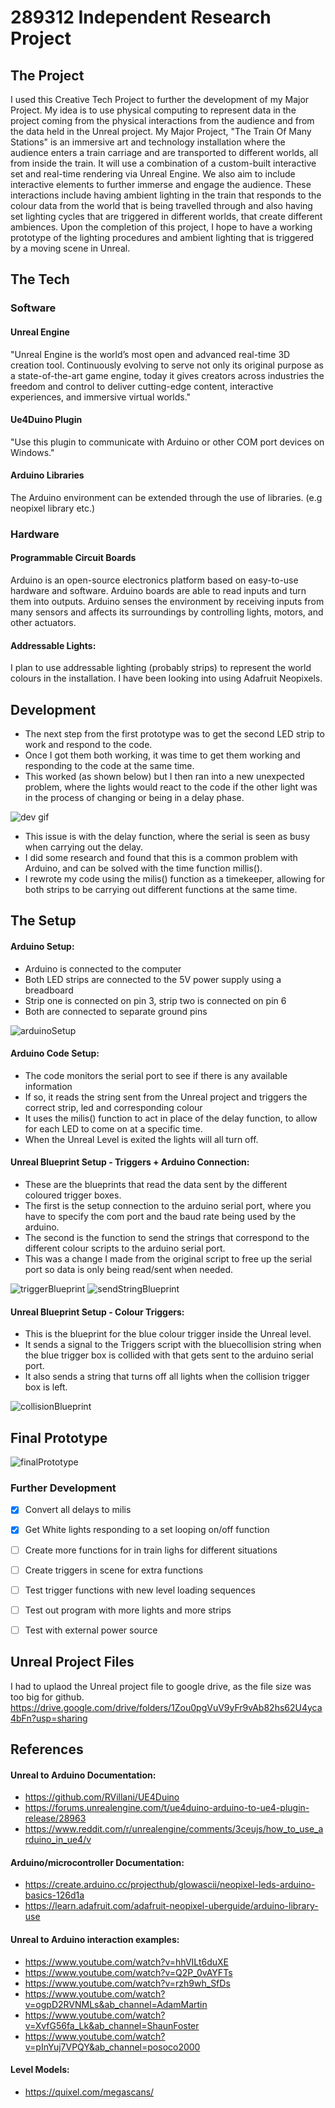 # 289312 Independent Research Project
## The Project

I used this Creative Tech Project to further the development of my Major Project.  My idea is to use physical computing to represent data in the project coming from the physical interactions from the audience and from the data held in the Unreal project. My Major Project, "The Train Of Many Stations" is an immersive art and technology installation where the audience enters a train carriage and are transported to different worlds, all from inside the train. It will use a combination of a custom-built interactive set and real-time rendering via Unreal Engine. We also aim to include interactive elements to further immerse and engage the audience. These interactions include having ambient lighting in the train that responds to the colour data from the world that is being travelled through and also having set lighting cycles that are triggered in different worlds, that create different ambiences. Upon the completion of this project, I hope to have a working prototype of the lighting procedures and ambient lighting that is triggered by a moving scene in Unreal. 

## The Tech
### Software
#### Unreal Engine
"Unreal Engine is the world’s most open and advanced real-time 3D creation tool. Continuously evolving to serve not only its original purpose as a state-of-the-art game engine, today it gives creators across industries the freedom and control to deliver cutting-edge content, interactive experiences, and immersive virtual worlds." 

#### Ue4Duino Plugin
"Use this plugin to communicate with Arduino or other COM port devices on Windows."

#### Arduino Libraries
The Arduino environment can be extended through the use of libraries. (e.g neopixel library etc.)

### Hardware
#### Programmable Circuit Boards
Arduino is an open-source electronics platform based on easy-to-use hardware and software. Arduino boards are able to read inputs and turn them into outputs. Arduino senses the environment by receiving inputs from many sensors and affects its surroundings by controlling lights, motors, and other actuators.

#### Addressable Lights:
I plan to use addressable lighting (probably strips) to represent the world colours in the installation. I have been looking into using Adafruit Neopixels. 

## Development
* The next step from the first prototype was to get the second LED strip to work and respond to the code.
* Once I got them both working, it was time to get them working and responding to the code at the same time. 
* This worked (as shown below) but I then ran into a new unexpected problem, where the lights would react to the code if the other light was in the process of changing or being in a delay phase. 

![dev gif](https://github.com/catemunt/research-project-ACT/blob/main/img/developmentGIF.gif "Dev GIF")


* This issue is with the delay function, where the serial is seen as busy when carrying out the delay. 
* I did some research and found that this is a common problem with Arduino, and can be solved with the time function millis().
* I rewrote my code using the milis() function as a timekeeper, allowing for both strips to be carrying out different functions at the same time.

## The Setup
#### Arduino Setup:
* Arduino is connected to the computer
* Both LED strips are connected to the 5V power supply using a breadboard
* Strip one is connected on pin 3, strip two is connected on pin 6 
* Both are connected to separate ground pins


![arduinoSetup](https://github.com/catemunt/research-project-ACT/blob/main/img/arduinoSetup.jpg "Arduino Setup")

#### Arduino Code Setup:
* The code monitors the serial port to see if there is any available information
* If so, it reads the string sent from the Unreal project and triggers the correct strip, led and corresponding colour
* It uses the milis() function to act in place of the delay function, to allow for each LED to come on at a specific time. 
* When the Unreal Level is exited the lights will all turn off. 

#### Unreal Blueprint Setup - Triggers + Arduino Connection:
* These are the blueprints that read the data sent by the different coloured trigger boxes. 
* The first is the setup connection to the arduino serial port, where you have to specify the com port and the baud rate being used by the arduino. 
* The second is the function to send the strings that correspond to the different colour scripts to the arduino serial port. 
* This was a change I made from the original script to free up the serial port so data is only being read/sent when needed. 

![triggerBlueprint](https://github.com/catemunt/research-project-ACT/blob/main/img/unrealBlueprintTriggers.jpg "TriggerBlueprint") ![sendStringBlueprint](https://github.com/catemunt/research-project-ACT/blob/main/img/unrealBlueprintSendString.jpg "SendString Blueprint")



#### Unreal Blueprint Setup - Colour Triggers:
* This is the blueprint for the blue colour trigger inside the Unreal level.
* It sends a signal to the Triggers script with the bluecollision string when the blue trigger box is collided with that gets sent to the arduino serial port.
* It also sends a string that turns off all lights when the collision trigger box is left.   

![collisionBlueprint](https://github.com/catemunt/research-project-ACT/blob/main/img/unrealBlueprintCollision.jpg "Collision Blueprint")

## Final Prototype
![finalPrototype](https://github.com/catemunt/research-project-ACT/blob/main/img/finalGIF.gif "final Prototype")

### Further Development

* [x] Convert all delays to milis
* [x] Get White lights responding to a set looping on/off function
* [ ] Create more functions for in train lighs for different situations
* [ ] Create triggers in scene for extra functions
* [ ] Test trigger functions with new level loading sequences
* [ ] Test out program with more lights and more strips
* [ ] Test with external power source


## Unreal Project Files
I had to uplaod the Unreal project file to google drive, as the file size was too big for github. 
https://drive.google.com/drive/folders/1Zou0pgVuV9yFr9vAb82hs62U4yca4bFn?usp=sharing 

## References

#### Unreal to Arduino Documentation:
* https://github.com/RVillani/UE4Duino
* https://forums.unrealengine.com/t/ue4duino-arduino-to-ue4-plugin-release/28963
* https://www.reddit.com/r/unrealengine/comments/3ceujs/how_to_use_arduino_in_ue4/v

#### Arduino/microcontroller Documentation:
* https://create.arduino.cc/projecthub/glowascii/neopixel-leds-arduino-basics-126d1a
* https://learn.adafruit.com/adafruit-neopixel-uberguide/arduino-library-use

#### Unreal to Arduino interaction examples:
* https://www.youtube.com/watch?v=hhVILt6duXE
* https://www.youtube.com/watch?v=Q2P_0vAYFTs
* https://www.youtube.com/watch?v=rzh9wh_SfDs
* https://www.youtube.com/watch?v=ogpD2RVNMLs&ab_channel=AdamMartin
* https://www.youtube.com/watch?v=XvfG56fa_Lk&ab_channel=ShaunFoster
* https://www.youtube.com/watch?v=pInYuj7VPQY&ab_channel=posoco2000


#### Level Models:
* https://quixel.com/megascans/
